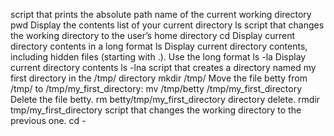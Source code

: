 script that prints the absolute path name of the current working directory pwd
Display the contents list of your current directory ls
script that changes the working directory to the user’s home directory cd
Display current directory contents in a long format ls
Display current directory contents, including hidden files (starting with .). Use the long format ls -la
Display current directory contents ls -lna
script that creates a directory named my first directory in the /tmp/ directory mkdir /tmp/
Move the file betty from /tmp/ to /tmp/my_first_directory: mv /tmp/betty /tmp/my_first_directory
Delete the file betty. rm betty/tmp/my_first_directory
directory delete. rmdir tmp/my_first_directory
script that changes the working directory to the previous one. cd -
